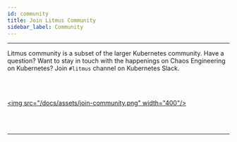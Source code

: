 ```yaml
---
id: community
title: Join Litmus Community
sidebar_label: Community
---
```


---

Litmus community is a subset of the larger Kubernetes community. Have a question? Want to stay in touch with the happenings on Chaos Engineering on Kubernetes? Join `#litmus` channel on Kubernetes Slack.

<br/><br/>

<a href="https://kubernetes.slack.com/messages/CNXNB0ZTN" target="_blank"><img src="/docs/assets/join-community.png" width="400"/></a>

<br/>

<br/>

<hr/>

<br/>

<br/>
